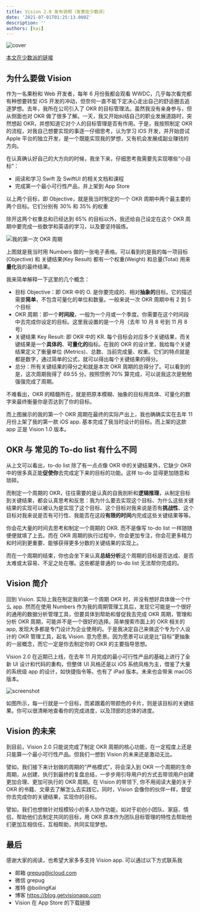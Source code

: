 ```yaml
---
title: Vision 2.0 发布说明（发表在少数派）
date: '2021-07-01T01:25:13.000Z'
description: ''
authors: [kai]
---
```


[本文在少数派的链接]: https://sspai.com/post/67497

![cover](./6cc426abbcfa89879ba57f0cdcadc64e.png)

[本文在少数派的链接]

## 为什么要做 Vision

作为一名果粉和 Web 开发者，每年 6 月份我都会观看 WWDC，几乎每次看完都有种想要转型 iOS 开发的冲动，但奈何一直不能下定决心走出自己的舒适圈去追逐梦想。去年，我所在公司引入了 OKR 的目标管理法。虽然我没有亲身参与，但从侧面也对 OKR 做了很多了解。一天，我又开始纠结自己的职业发展道路时，突然想起 OKR，并想知道它对个人的目标管理是否有作用。于是，我按照制定 OKR 的流程，对我自己想要实现的事逐一仔细思考，认为学习 iOS 开发，并开始尝试 Apple 平台的独立开发，是一个既能实现我的梦想，又有机会发展成副业赚钱的方向。

在认真确认好自己的大方向的时候，我坐下来，仔细思考我需要先实现哪些“小目标”：

- 阅读和学习 Swift 及 SwiftUI 的相关文档和课程
- 完成第一个最小可行性产品，并上架到 App Store

以上两个目标，即 Objective，就是我当时制定的一个 OKR 周期中两个最主要的两个目标。它们分别有 30% 和 35% 的权重

除开这两个权重总和已经达到 65% 的目标以外，我还给自己设定在这个 OKR 周期中要完成一些数学和英语的学习，以及要坚持锻炼。

![我的第一次 OKR 周期](./4ecd9ca7c79530388d18b8071e8c1eb0.png)

上图就是我当时用 Numbers 做的一张电子表格。可以看到的是我的每一项目标 (Objective) 和 关键结果(Key Result) 都有一个权重(Weight) 和总量(Total) 用来**量化**我的最终结果。

我来简单解释一下这里的几个概念：

- 目标 Objective：即 OKR 中的 O. 是你要完成的、相对**抽象的**目标。它的描述需要**简单**，不包含可量化的单位和数量。一般来说一次 OKR 周期中有 2 到 5 个目标
- OKR 周期：即一个**时间段**，一般为一个月或一个季度。你需要在这个时间段中去完成你设定的目标。这里我设置的是一个月（去年 10 月 8 号到 11 月 8 号）
- 关键结果 Key Result: 即 OKR 中的 KR. 每个目标会对应多个关键结果，而关键结果是一个**具体的**、**可量化的**指标。在我的 OKR 的设计里，我给每个关键结果定义了衡量单位 (Metrics)、总数、当前完成量、权重。它们的特点就是都是数字，通过简单的公式，就可以得出每个关键结果的得分。
- 总分：所有关键结果的得分之和就是本次 OKR 周期的总得分了。可以看到的是，这次周期我得了 69.55 分。按照惯例 70% 算完成，可以说我这次是勉勉强强完成了周期。

不难看出，OKR 的精髓所在，就是把原本模糊、抽象的目标用具体、可量化的数字来最终衡量你是否达到了你的目标。

而上图展示的我的第一个 OKR 周期在最终的实际产出上，我也确确实实在去年 11 月份上架了我的第一款 iOS app. 基本完成了我当时设计的目标。而上架的这款 app 正是 Vision 1.0 版本。

## OKR 与 常见的 To-do list 有什么不同

从上文可以看出，to-do list 除了有一点点像 OKR 中的关键结果外，它缺少 OKR 中的很多真正能**促使你**去完成定下来的目标的功能。这样 to-do 显得更加随意和琐碎。

而制定一个周期的 OKR，往往需要的是认真的自我剖析和**逻辑推理**，从制定目标到关键结果，都会认真思考和反思：我为什么要去实现这个目标、为什么这些关键结果的实现可以被认为是实现了这个目标、这个目标对我来说是否有**挑战性**、这个目标对我来说是否有可行性、我能否在这段**有限的时间**内完成这些关键结果等等。

你会花大量的时间去思考和制定一个周期的 OKR. 而不是像写 to-do list 一样随随便便就填了上去。而在 OKR 周期的执行过程中，你会更加专注，你会花更多精力和时间到更重要、能够获得更多分数的关键结果的实现上。

而在一个周期的结束，你也会坐下来认真**总结分析**这个周期的目标是否达成、是否太难或太容易、不足之处在哪。这些都是普通的 to-do list 无法帮你完成的。

## Vision 简介

回到 Vision. 实际上我在制定我的第一个周期 OKR 时，并没有想好具体做一个什么 app. 然而在使用 Numbers 作为我的周期管理工具后，发现它可能是一个很好的通用的数据分析管理工具，但要具体到帮助和督促我去完成 OKR 周期，管理和分析 OKR 周期，可能并不是一个很好的选择。简单搜索市面上的 OKR 相关的 app, 发现大多都是专门设计为企业使用的。于是我决定自己来做这个专为个人设计的 OKR 管理工具，起名 Vision. 意为愿景。因为愿景可以说是比”目标“更抽象的一层概念，而它一定是你去制定你的 OKR 的主要指导思想。

Vision 2.0 在近期已上线，在去年 11 月完成的最小可行性产品的基础上进行了全新 UI 设计和代码的重构，但整体 UI 风格还是以 iOS 系统风格为主，借鉴了大量的系统级 app 的设计，如快捷指令等。也有了 iPad 版本。未来也会带来 macOS 版本。

![screenshot](./49b4249c968b76ffeb3d5b86b180b634.jpg)

如图所示，每一行就是一个目标，而紧跟着的带颜色的卡片，则是该目标的关键结果。你可以很清晰地查看你的完成进度，以及顶部的总体的进度。

## Vision 的未来

到目前，Vision 2.0 只能说完成了制定 OKR 周期的核心功能，在一定程度上还是只能算一个最小可行性产品。但我们一想到 Vision 的未来还是激动无比。

譬如，我们接下来计划做的周期的“严格模式”，将会深入到 OKR 一个周期的生命周期，从创建、执行到最终的复盘总结，一步步用引导用户的方式去带领用户创建更加合理、更加可执行的 OKR 周期。在 Vision 的带领下, 你不用阅读大量的关于 OKR 的书籍、文章去了解怎么去实践它。同时，Vision 会像你的伙伴一样，督促你去完成你的关键结果，实现你的目标。

譬如，我们也想做针对规模较小的多人协作功能，如对于初创小团队、家庭、情侣，帮助他们去制定共同的目标，用 OKR 原本作为团队目标管理的特性去帮助他们更加互相信任，互相帮助，共同实现梦想。

## 最后

感谢大家的阅读，也希望大家多多支持 Vision app. 可以通过以下方式联系我

- 邮箱 grepug@icloud.com
- 微信 grepug
- 推特 @boilingKai
- 博客 https://blog.getvisionapp.com
- Vision 在 App Store 的下载链接
